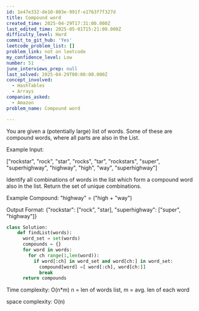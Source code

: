 ```yaml
---
id: 1e47e332-de10-803e-991f-e1763f7f327d
title: Compound word
created_time: 2025-04-29T17:31:00.000Z
last_edited_time: 2025-05-01T15:21:00.000Z
difficulty_level: Hard
commit_to_git_hub: 'Yes'
leetcode_problem_list: []
problem_link: not on leetcode
my_confidence_level: Low
number: 51
june_interviews_prep: null
last_solved: 2025-04-29T00:00:00.000Z
concept_involved:
  - HashTables
  - Arrays
companies_asked:
  - Amazon
problem_name: Compound word

---
```


You are given a (potentially large) list of words. Some of these are compound words, where all parts are also in the List.

Example Input:

\["rockstar", "rock", "star", "rocks", "tar", "rockstars", "super", "superhighway", "highway", "high", "way", "superhighway"]

Identify all combinations of words in the list which form a compound word also in the list. Return the set of unique combinations.

Example Compound: "highway" = ("high + "way")

Output Format: {"rockstar": \["rock", "star], "superhighway": \["super", "highway"]}

```python
class Solution: 
    def findList(words): 
      word_set = set(words)
      compounds = {}
      for word in words: 
        for ch range(1,len(word)):
          if word[:ch] in word_set and word[ch:] in word_set: 
            compound[word] =[ word[:ch], word[ch:]]
            break 
      return compounds
```

Time complexity: O(n\*m) n = len of words list, m = avg. len of each word

space complexity: O(n)
